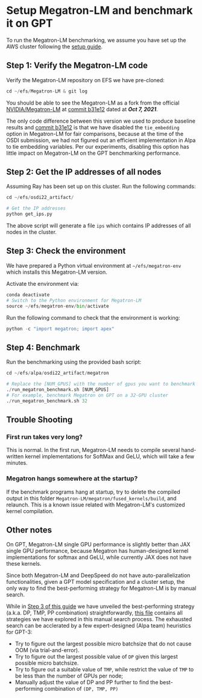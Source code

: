 # Setup Megatron-LM and benchmark it on GPT
To run the Megatron-LM benchmarking, we assume you have set up the AWS cluster following the [setup guide](../README.md).  


## Step 1: Verify the Megatron-LM code
Verify the Megatron-LM repository on EFS we have pre-cloned:
```python
cd ~/efs/Megatron-LM & git log
```
You should be able to see the Megatron-LM as a fork from the official [NVIDIA/Megatron-LM](https://github.com/NVIDIA/Megatron-LM) at 
[commit b31e12](https://github.com/NVIDIA/Megatron-LM/tree/b31e1296354e979722627a6c4dedafe19b51fa97) dated at ***Oct 7, 2021***.

The only code difference between this version we used to produce baseline results and [commit b31e12](https://github.com/NVIDIA/Megatron-LM/tree/b31e1296354e979722627a6c4dedafe19b51fa97) 
is that we have disabled the `tie_embedding` option in Megatron-LM for fair comparisons, because at the time of the OSDI submission, we had not figured out an efficient implementation in Alpa to tie embedding variables.
Per our experiments, disabling this option has little impact on Megatron-LM on the GPT benchmarking performance.

## Step 2: Get the IP addresses of all nodes
Assuming Ray has been set up on this cluster. Run the following commands:
```python
cd ~/efs/osdi22_artifact/

# Get the IP addresses
python get_ips.py
```
The above script will generate a file `ips` which contains IP addresses of all nodes in the cluster. 

## Step 3: Check the environment
We have prepared a Python virtual environment at `~/efs/megatron-env` which installs this Megatron-LM version.

Activate the environment via:
```python
conda deactivate
# Switch to the Python environment for Megatron-LM
source ~/efs/megatron-env/bin/activate
```

Run the following command to check that the environment is working:
```python
python -c "import megatron; import apex"
```

## Step 4: Benchmark
Run the benchmarking using the provided bash script:
```python
cd ~/efs/alpa/osdi22_artifact/megatron

# Replace the [NUM_GPUS] with the number of gpus you want to benchmark with, e.g., 1, 4, 8, 16, 32.
./run_megatron_benchmark.sh [NUM_GPUS]
# For example, benchmark Megatron on GPT on a 32-GPU cluster
./run_megatron_benchmark.sh 32
```

## Trouble Shooting
### First run takes very long?
This is normal. In the first run, Megatron-LM needs to compile several hand-written kernel implementations for SoftMax and GeLU, 
which will take a few minutes. 

### Megatron hangs somewhere at the startup?
If the benchmark programs hang at startup, try to delete the compiled output in this folder `Megatron-LM/megatron/fused_kernels/build`, 
and relaunch. This is a known issue related with Megatron-LM's customized kernel compilation.


## Other notes
On GPT, Megatron-LM single GPU performance is slightly better than JAX single GPU performance, because Megatron has human-designed kernel
implementations for softmax and GeLU, while currently JAX does not have these kernels.

Since both Megatron-LM and DeepSpeed do not have auto-parallelization functionalities, given a GPT model specification and a cluster setup, the only way 
to find the best-performing strategy for Megatron-LM is by manual search.

While in [Step 3 of this guide](#step-2-benchmark) we have unveiled the best-performing strategy (a.k.a. DP, TMP, PP combination) straightforwardly, 
[this file](../../benchmark/alpa/suite_paper_manual_gpt.py) contains all strategies we have explored in this manual search process. The exhausted search can be acclerated 
by a few expert-designed (Alpa team) heuristics for GPT-3:
- Try to figure out the largest possible micro batchsize that do not cause OOM (via trial-and-error).
- Try to figure out the largest possible value of `DP` given this largest possible micro batchsize.
- Try to figure out a suitable value of `TMP`, while restrict the value of `TMP` to be less than the number of GPUs per node;
- Manually adjust the value of DP and PP further to find the best-performing combination of `(DP, TMP, PP)`





